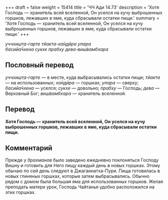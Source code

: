 +++
draft = false
weight = 15414
title = 'ЧЧ Ади 14.73'
description = 'Хотя Господь — хранитель всей вселенной, Он уселся на кучу выброшенных горшков, лежавших в яме, куда сбрасывали остатки пищи.'
summary = 'Хотя Господь — хранитель всей вселенной, Он уселся на кучу выброшенных горшков, лежавших в яме, куда сбрасывали остатки пищи.'
+++

_уччхишт̣а-гарте тйакта-ха̄н̣д̣ӣра упара  
басийа̄чхена сукхе прабху дева-виш́вамбхара_

## Пословный перевод

_уччхишт̣а_\-_гарте_ — в месте, куда выбрасывались остатки пищи; _тйакта_ — на использованных; _ха̄н̣д̣ӣра_ — горшках; _упара_ — сверху; _басийа̄чхена_ — уселся; _сукхе_ — довольно; _прабху_ — Господь; _дева_ — Верховный Бог; _виш́вамбхара_ — хранитель вселенной.

## Перевод

**Хотя Господь — хранитель всей вселенной, Он уселся на кучу выброшенных горшков, лежавших в яме, куда сбрасывали остатки пищи.**

## Комментарий

Прежде у _брахманов_ было заведено ежедневно поклоняться Господу Вишну и готовить для Него пищу каждый день в новых горшках. Этому обычаю по сей день следуют в Джаганнатха-Пури. Пища готовилась в новых глиняных горшках, которые затем выбрасывались. Обычно рядом с домом была большая яма для использованных горшков. Желая преподать матери урок, Господь Чайтанья удобно расположился на этих горшках.
